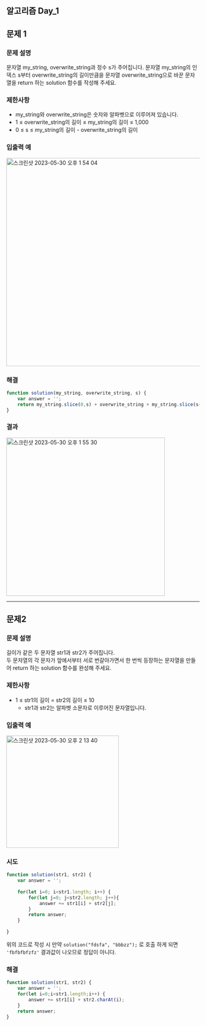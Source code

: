 ## 알고리즘 Day_1 

## 문제 1
### 문제 설명  
문자열 my_string, overwrite_string과 정수 s가 주어집니다. 문자열 my_string의 인덱스 s부터 overwrite_string의 길이만큼을 문자열 overwrite_string으로 바꾼 문자열을 return 하는 solution 함수를 작성해 주세요.  

### 제한사항
- my_string와 overwrite_string은 숫자와 알파벳으로 이루어져 있습니다.  
- 1 ≤ overwrite_string의 길이 ≤ my_string의 길이 ≤ 1,000  
- 0 ≤ s ≤ my_string의 길이 - overwrite_string의 길이  

### 입출력 예  
<img width="543" alt="스크린샷 2023-05-30 오후 1 54 04" src="https://github.com/EUN-HA-CHOI/HTML-CSS-JS-Study/assets/97012561/3be35a30-bcb8-446b-8032-1d3e44fde9b4">

### 해결  
```javascript
function solution(my_string, overwrite_string, s) {
    var answer = '';
    return my_string.slice(0,s) + overwrite_string + my_string.slice(s+overwrite_string.length);
}
```

### 결과  
<img width="413" alt="스크린샷 2023-05-30 오후 1 55 30" src="https://github.com/EUN-HA-CHOI/HTML-CSS-JS-Study/assets/97012561/57c600ab-7375-4898-aad0-6f54c83017da">

<hr> 

## 문제2   
### 문제 설명
길이가 같은 두 문자열 str1과 str2가 주어집니다.  
두 문자열의 각 문자가 앞에서부터 서로 번갈아가면서 한 번씩 등장하는 문자열을 만들어 return 하는 solution 함수를 완성해 주세요.


### 제한사항
- 1 ≤ str1의 길이 = str2의 길이 ≤ 10
  - str1과 str2는 알파벳 소문자로 이루어진 문자열입니다.

### 입출력 예  
<img width="293" alt="스크린샷 2023-05-30 오후 2 13 40" src="https://github.com/EUN-HA-CHOI/HTML-CSS-JS-Study/assets/97012561/a36e24ec-530c-4d25-880c-d559340d080d">


### 시도  
```javascript
function solution(str1, str2) {
    var answer = '';
   
    for(let i=0; i<str1.length; i++) {
        for(let j=0; j<str2.length; j++){
            answer += str1[i] + str2[j];
        }
        return answer;
    }
     
}
```

위의 코드로 작성 시 만약 `solution("fdsfa", "bbbzz");` 로 호출 하게 되면 `'fbfbfbfzfz'` 결과값이 나오므로 정답이 아니다.  
### 해결  
```javascript
function solution(str1, str2) {
    var answer = '';
    for(let i=0;i<str1.length;i++) {  
        answer += str1[i] + str2.charAt(i);  
    }
    return answer;
}
```
